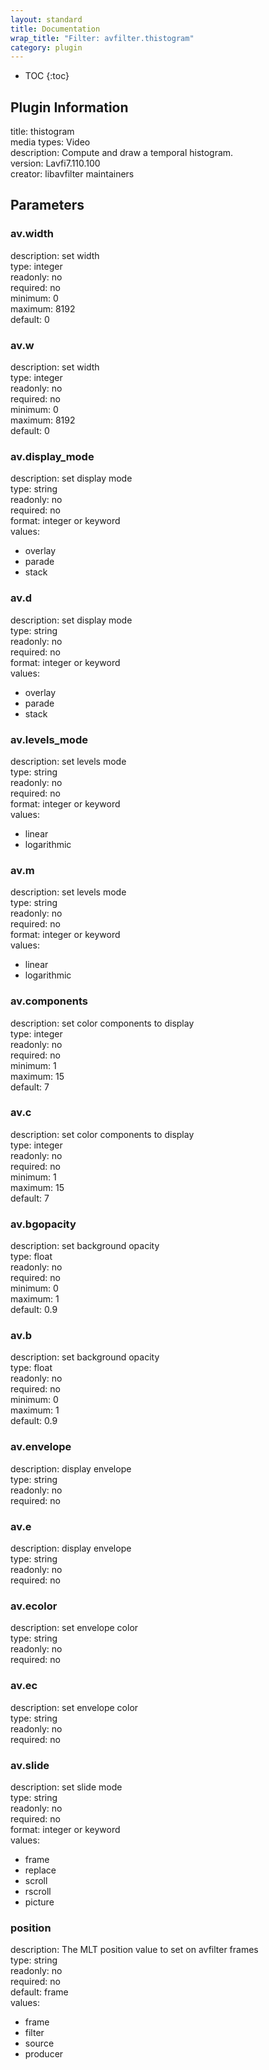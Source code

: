 ```yaml
---
layout: standard
title: Documentation
wrap_title: "Filter: avfilter.thistogram"
category: plugin
---
```

* TOC
{:toc}

## Plugin Information

title: thistogram  
media types:
Video  
description: Compute and draw a temporal histogram.  
version: Lavfi7.110.100  
creator: libavfilter maintainers  

## Parameters

### av.width

  
description:
set width  
type: integer  
readonly: no  
required: no  
minimum: 0  
maximum: 8192  
default: 0  

### av.w

  
description:
set width  
type: integer  
readonly: no  
required: no  
minimum: 0  
maximum: 8192  
default: 0  

### av.display_mode

  
description:
set display mode  
type: string  
readonly: no  
required: no  
format: integer or keyword  
values:  

* overlay
* parade
* stack

### av.d

  
description:
set display mode  
type: string  
readonly: no  
required: no  
format: integer or keyword  
values:  

* overlay
* parade
* stack

### av.levels_mode

  
description:
set levels mode  
type: string  
readonly: no  
required: no  
format: integer or keyword  
values:  

* linear
* logarithmic

### av.m

  
description:
set levels mode  
type: string  
readonly: no  
required: no  
format: integer or keyword  
values:  

* linear
* logarithmic

### av.components

  
description:
set color components to display  
type: integer  
readonly: no  
required: no  
minimum: 1  
maximum: 15  
default: 7  

### av.c

  
description:
set color components to display  
type: integer  
readonly: no  
required: no  
minimum: 1  
maximum: 15  
default: 7  

### av.bgopacity

  
description:
set background opacity  
type: float  
readonly: no  
required: no  
minimum: 0  
maximum: 1  
default: 0.9  

### av.b

  
description:
set background opacity  
type: float  
readonly: no  
required: no  
minimum: 0  
maximum: 1  
default: 0.9  

### av.envelope

  
description:
display envelope  
type: string  
readonly: no  
required: no  

### av.e

  
description:
display envelope  
type: string  
readonly: no  
required: no  

### av.ecolor

  
description:
set envelope color  
type: string  
readonly: no  
required: no  

### av.ec

  
description:
set envelope color  
type: string  
readonly: no  
required: no  

### av.slide

  
description:
set slide mode  
type: string  
readonly: no  
required: no  
format: integer or keyword  
values:  

* frame
* replace
* scroll
* rscroll
* picture

### position

  
description:
The MLT position value to set on avfilter frames  
type: string  
readonly: no  
required: no  
default: frame  
values:  

* frame
* filter
* source
* producer

